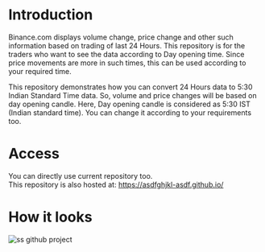 # Introduction
Binance.com displays volume change, price change and other such information based on trading of last 24 Hours. This repository is for the traders who want to see the data according to Day opening time. Since price movements are more in such times, this can be used according to your required time. 

This repository demonstrates how you can convert 24 Hours data to 5:30 Indian Standard Time data. So, volume and price changes will be based on day opening candle. Here, Day opening candle is considered as 5:30 IST (Indian standard time). You can change it according to your requirements too.

# Access
You can directly use current repository too.   
This repository is also hosted at: https://asdfghjkl-asdf.github.io/

# How it looks
![ss github project](https://user-images.githubusercontent.com/88789894/192711595-717865a8-ce37-4f78-bffb-4cd8fdbb7013.PNG)
